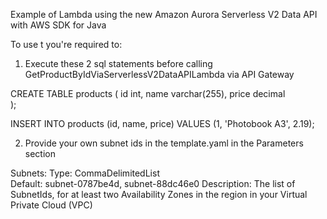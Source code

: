Example of Lambda using the new Amazon Aurora Serverless V2 Data API with AWS SDK for Java

To use t you're required to:

1) Execute these 2  sql statements before calling GetProductByIdViaServerlessV2DataAPILambda via API Gateway

CREATE TABLE products (
    id int,
    name varchar(255),
    price decimal    
);



INSERT INTO products (id, name, price)
VALUES (1, 'Photobook A3', 2.19); 

2) Provide your own subnet ids in the template.yaml in the Parameters section

 Subnets:
    Type: CommaDelimitedList  
    Default: subnet-0787be4d, subnet-88dc46e0
    Description: The list of SubnetIds, for at least two Availability Zones in the
      region in your Virtual Private Cloud (VPC)